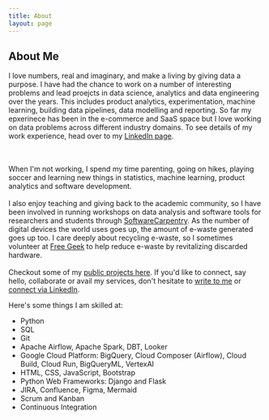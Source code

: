 ```yaml
---
title: About
layout: page
---
```

<!-- ![Profile Image]({{ site.url }}/{{ site.picture }}) -->

<h2> About Me</h2>

<p>
I love numbers, real and imaginary, and make a living by giving data a purpose. I have had the chance to work on a number of interesting problems and lead proejcts in data science, analytics and data engineering over the years. This includes product analytics, experimentation, machine learning, building data pipelines, data modelling and reporting. So far my epxerinece has been in the e-commerce and SaaS space but I love working on data problems across different industry domains. To see details of my work experience, head over to my <a class="link"  href="https://linkedin.com/in/kedarpage/" target="_blank">LinkedIn page</a>.

<br><br>
When I'm not working, I spend my time parenting, going on hikes, playing soccer and learning new things in statistics, machine learning, product analytics and software development.
<br><br>
I also enjoy teaching and giving back to the academic community, so I have been involved in running workshops on data analysis and software tools for researchers and students through <a href="http://software-carpentry.org/">SoftwareCarpentry</a>. As the number of digital devices the world uses goes up, the amount of e-waste generated goes up too. I care deeply about recycling e-waste, so I sometimes volunteer at <a href="https://www.freegeekvancouver.org">Free Geek</a> to help reduce e-waste by revitalizing discarded hardware. 
<br><br>
Checkout some of my <a href="http://kpdir.github.io/projects/">public projects here</a>. If you'd like to connect, say hello, collaborate or avail my services, don't hesitate to <a class="link"  href="mailto:kpageanalytics@gmail.com" target="_blank"> write to me</a> or <a class="link"  href="https://linkedin.com/in/kedarpage/" target="_blank">connect via LinkedIn</a>.

Here's some things I am skilled at: 
<ul class="skill-list">
	<li>Python</li>
	<li>SQL</li>
	<li>Git</li>
	<li>Apache Airflow, Apache Spark, DBT, Looker</li>
	<li>Google Cloud Platform: BigQuery, Cloud Composer (Airflow), Cloud Build, Cloud Run, BigQueryML, VertexAI</li>
	<li>HTML, CSS, JavaScript, Bootstrap</li>
	<li>Python Web Frameworks: Django and Flask</li>
	<li>JIRA, Confluence, Figma, Mermaid</li>
	<li>Scrum and Kanban</li>
	<li>Continuous Integration</li>
</ul>

